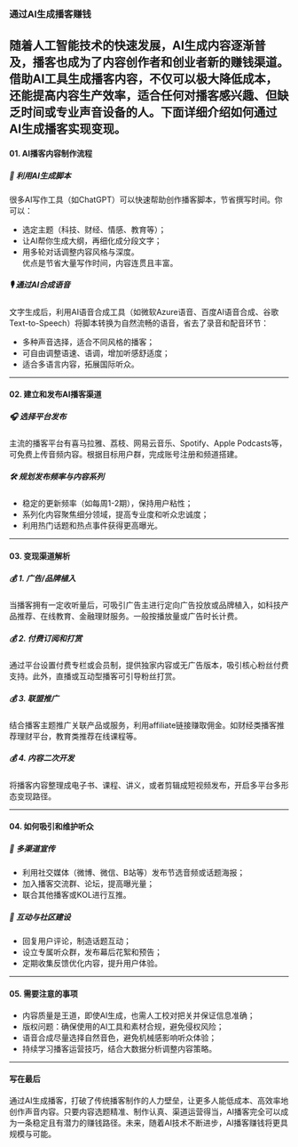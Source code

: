 ### 通过AI生成播客赚钱  
随着人工智能技术的快速发展，AI生成内容逐渐普及，播客也成为了内容创作者和创业者新的赚钱渠道。借助AI工具生成播客内容，不仅可以极大降低成本，还能提高内容生产效率，适合任何对播客感兴趣、但缺乏时间或专业声音设备的人。下面详细介绍如何通过AI生成播客实现变现。  
---  
#### 01. AI播客内容制作流程  
##### 🤖 利用AI生成脚本  
很多AI写作工具（如ChatGPT）可以快速帮助创作播客脚本，节省撰写时间。你可以：  
- 选定主题（科技、财经、情感、教育等）；  
- 让AI帮你生成大纲，再细化成分段文字；  
- 用多轮对话调整内容风格与深度。  
优点是节省大量写作时间，内容连贯且丰富。  

##### 🎙️ 通过AI合成语音  
文字生成后，利用AI语音合成工具（如微软Azure语音、百度AI语音合成、谷歌Text-to-Speech）将脚本转换为自然流畅的语音，省去了录音和配音环节：  
- 多种声音选择，适合不同风格的播客；  
- 可自由调整语速、语调，增加听感舒适度；  
- 适合多语言内容，拓展国际听众。  

---  
#### 02. 建立和发布AI播客渠道  
##### 🎧 选择平台发布  
主流的播客平台有喜马拉雅、荔枝、网易云音乐、Spotify、Apple Podcasts等，可免费上传音频内容。根据目标用户群，完成账号注册和频道搭建。  

##### 🛠️ 规划发布频率与内容系列  
- 稳定的更新频率（如每周1-2期），保持用户粘性；  
- 系列化内容聚焦细分领域，提高专业度和听众忠诚度；  
- 利用热门话题和热点事件获得更高曝光。  

---  
#### 03. 变现渠道解析  
##### 💰 1. 广告/品牌植入  
当播客拥有一定收听量后，可吸引广告主进行定向广告投放或品牌植入，如科技产品推荐、在线教育、金融理财服务。一般按播放量或广告时长计费。  

##### 💰 2. 付费订阅和打赏  
通过平台设置付费专栏或会员制，提供独家内容或无广告版本，吸引核心粉丝付费支持。此外，直播或互动型播客可引导粉丝打赏。  

##### 💰 3. 联盟推广  
结合播客主题推广关联产品或服务，利用affiliate链接赚取佣金。如财经类播客推荐理财平台，教育类推荐在线课程等。  

##### 💰 4. 内容二次开发  
将播客内容整理成电子书、课程、讲义，或者剪辑成短视频发布，开启多平台多形态变现路径。  

---  
#### 04. 如何吸引和维护听众  
##### 📣 多渠道宣传  
- 利用社交媒体（微博、微信、B站等）发布节选音频或话题海报；  
- 加入播客交流群、论坛，提高曝光量；  
- 联合其他播客或KOL进行互推。  

##### 🤝 互动与社区建设  
- 回复用户评论，制造话题互动；  
- 设立专属听众群，发布幕后花絮和预告；  
- 定期收集反馈优化内容，提升用户体验。  

---  
#### 05. 需要注意的事项  
- 内容质量是王道，即使AI生成，也需人工校对把关并保证信息准确；  
- 版权问题：确保使用的AI工具和素材合规，避免侵权风险；  
- 语音合成尽量选择自然音色，避免机械感影响听众体验；  
- 持续学习播客运营技巧，结合大数据分析调整内容策略。  

---  
#### 写在最后  
通过AI生成播客，打破了传统播客制作的人力壁垒，让更多人能低成本、高效率地创作声音内容。只要内容选题精准、制作认真、渠道运营得当，AI播客完全可以成为一条稳定且有潜力的赚钱路径。未来，随着AI技术不断进步，AI播客赚钱将更具规模与可能。
